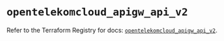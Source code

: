 # `opentelekomcloud_apigw_api_v2`

Refer to the Terraform Registry for docs: [`opentelekomcloud_apigw_api_v2`](https://registry.terraform.io/providers/opentelekomcloud/opentelekomcloud/1.36.46/docs/resources/apigw_api_v2).

